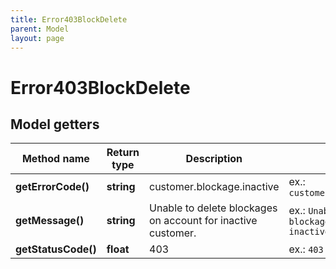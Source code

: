 ```yaml
---
title: Error403BlockDelete
parent: Model
layout: page
---
```


# Error403BlockDelete

## Model getters

Method name | Return type | Description | Notes
------------ | ------------- | ------------- | -------------
**getErrorCode()** | **string** | customer.blockage.inactive | ex.: `customer.blockage.inactive`
**getMessage()** | **string** | Unable to delete blockages on account for inactive customer. | ex.: `Unable to delete blockages on account for inactive customer.`
**getStatusCode()** | **float** | 403 | ex.: `403`

